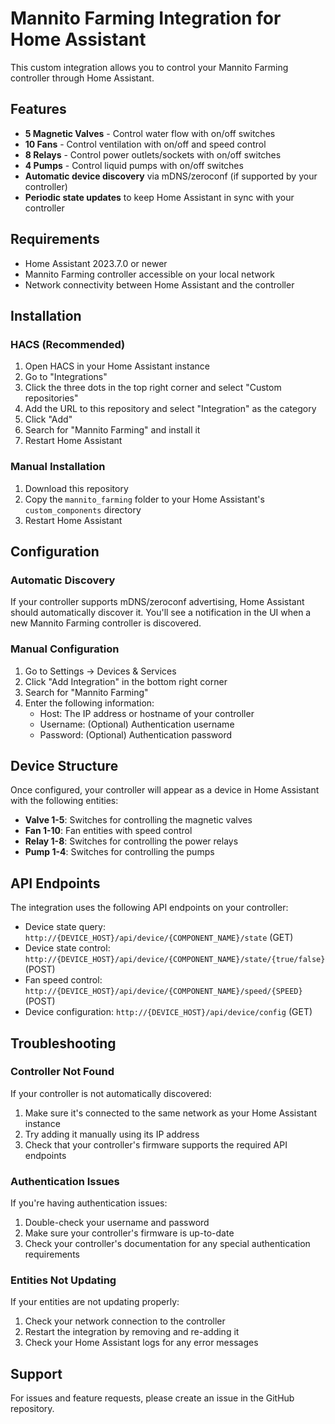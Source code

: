 # Mannito Farming Integration for Home Assistant

This custom integration allows you to control your Mannito Farming controller through Home Assistant.

## Features

- **5 Magnetic Valves** - Control water flow with on/off switches
- **10 Fans** - Control ventilation with on/off and speed control
- **8 Relays** - Control power outlets/sockets with on/off switches
- **4 Pumps** - Control liquid pumps with on/off switches
- **Automatic device discovery** via mDNS/zeroconf (if supported by your controller)
- **Periodic state updates** to keep Home Assistant in sync with your controller

## Requirements

- Home Assistant 2023.7.0 or newer
- Mannito Farming controller accessible on your local network
- Network connectivity between Home Assistant and the controller

## Installation

### HACS (Recommended)

1. Open HACS in your Home Assistant instance
2. Go to "Integrations"
3. Click the three dots in the top right corner and select "Custom repositories"
4. Add the URL to this repository and select "Integration" as the category
5. Click "Add"
6. Search for "Mannito Farming" and install it
7. Restart Home Assistant

### Manual Installation

1. Download this repository
2. Copy the `mannito_farming` folder to your Home Assistant's `custom_components` directory
3. Restart Home Assistant

## Configuration

### Automatic Discovery

If your controller supports mDNS/zeroconf advertising, Home Assistant should automatically discover it. You'll see a notification in the UI when a new Mannito Farming controller is discovered.

### Manual Configuration

1. Go to Settings → Devices & Services
2. Click "Add Integration" in the bottom right corner
3. Search for "Mannito Farming"
4. Enter the following information:
   - Host: The IP address or hostname of your controller
   - Username: (Optional) Authentication username
   - Password: (Optional) Authentication password

## Device Structure

Once configured, your controller will appear as a device in Home Assistant with the following entities:

- **Valve 1-5**: Switches for controlling the magnetic valves
- **Fan 1-10**: Fan entities with speed control
- **Relay 1-8**: Switches for controlling the power relays
- **Pump 1-4**: Switches for controlling the pumps

## API Endpoints

The integration uses the following API endpoints on your controller:

- Device state query: `http://{DEVICE_HOST}/api/device/{COMPONENT_NAME}/state` (GET)
- Device state control: `http://{DEVICE_HOST}/api/device/{COMPONENT_NAME}/state/{true/false}` (POST)
- Fan speed control: `http://{DEVICE_HOST}/api/device/{COMPONENT_NAME}/speed/{SPEED}` (POST)
- Device configuration: `http://{DEVICE_HOST}/api/device/config` (GET)

## Troubleshooting

### Controller Not Found

If your controller is not automatically discovered:
1. Make sure it's connected to the same network as your Home Assistant instance
2. Try adding it manually using its IP address
3. Check that your controller's firmware supports the required API endpoints

### Authentication Issues

If you're having authentication issues:
1. Double-check your username and password
2. Make sure your controller's firmware is up-to-date
3. Check your controller's documentation for any special authentication requirements

### Entities Not Updating

If your entities are not updating properly:
1. Check your network connection to the controller
2. Restart the integration by removing and re-adding it
3. Check your Home Assistant logs for any error messages

## Support

For issues and feature requests, please create an issue in the GitHub repository.